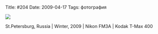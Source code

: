 Title: #204
Date: 2009-04-17
Tags: фотография

<div class="text"><p><a href="http://www.flickr.com/photos/alexeypegov/3449918016/in/photostream"><img src="http://farm4.static.flickr.com/3369/3449918016_f61666ab4d_o.jpg" /></a></p>
<p>St.Petersburg, Russia | Winter, 2009 | Nikon FM3A | Kodak T-Max 400</p></div>